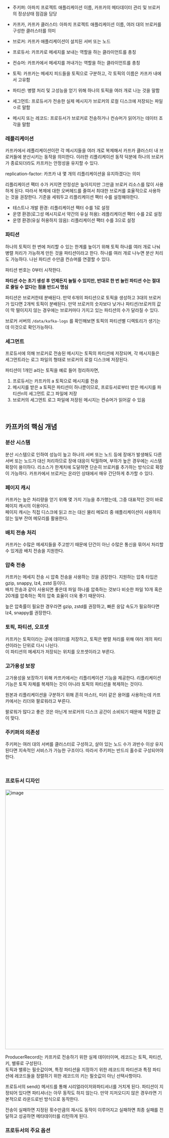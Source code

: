 * 주키퍼: 아파치 프로젝트 애플리케이션 이름, 카프카의 메타데이터 관리 및 브로커의 정상상태 점검을 담당

* 카프카, 카프카 클러스터: 아파치 프로젝트 애플리케이션 이름, 여러 대의 브로커를 구성한 클러스터를 의미
* 브로커: 카프카 애플리케이션이 설치된 서버 또는 노드
* 프로듀서: 카프카로 메세지를 보내는 역할을 하는 클라이언트를 총칭
* 컨슈머: 카프카에서 메세지를 꺼내가는 역할을 하는 클라이언트를 총칭
* 토픽: 카프카는 메세지 피드들을 토픽으로 구분하고, 각 토픽의 이름은 카프카 내에서 고유함
* 파티션: 병렬 처리 및 고성능을 얻기 위해 하나의 토픽을 여러 개로 나눈 것을 말함
* 세그먼트: 프로듀서가 전송한 실제 메시지가 브로커의 로컬 디스크에 저장되는 파일ㅇ르 말함
* 메시지 또는 레코드: 프로듀서가 브로커로 전송하거나 컨슈머가 읽어가는 데이터 조각을 말함



### 레플리케이션

카프카에서 레플리케이션이란 각 메시지들을 여러 개로 복제해서 카프카 클러스터 내 브로커들에 분산시키는 동작을 의미한다. 이러한 리플리케이션 동작 덕분에 하나의 브로커가 종료되더라도 카프카는 안정성을 유지할 수 있다.  

replication-factor: 카프카 내 몇 개의 리플리케이션을 유지하겠다는 의미  

리플리케이션 팩터 수가 커지면 안정성은 높아지지만 그만큼 브로커 리소스를 많이 사용하게 된다. 따라서 복제에 대한 오버헤드를 줄여서 최대한 브로커를 효율적으로 사용하는 것을 권장한다. 기준을 세워두고 리플리케이션 팩터 수를 설정해야한다.  

* 테스트나 개발 환경: 리플리케이션 팩터 수를 1로 설정
* 운영 환경(로그성 메시지로서 약간의 유실 허용): 레플리케이션 팩터 수를 2로 설정
* 운영 환경(유실 허용하지 않음): 리플리케이션 팩터 수를 3으로 설정



### 파티션

하나의 토픽이 한 번에 처리할 수 있는 한계를 높이기 위해 토픽 하나를 여러 개로 나눠 병렬 처리가 가능하게 만든 것을 파티션이라고 한다. 하나를 여러 개로 나누면 분산 처리도 가능하다. 나뉜 파티션 수만큼 컨슈머를 연결할 수 있다.  

파티션 번호는 0부터 시작한다.  

**파티션 수는 초기 생성 후 언제든지 늘릴 수 있지만, 반대로 한 번 늘린 파티션 수는 절대로 줄일 수 없다는 점을 반드시 명심**  

파티션은 브로커한테 분배된다. 만약 6개의 파티션으로 토픽을 생성하고 3대의 브로커가 있다면 2개씩 토픽이 분배된다. 만약 브로커의 숫자보다 낮거나 파티션/브로커의 값이 딱 떨이지지 않는 경우에는 브로커마다 가지고 있는 파티션의 수가 달라질 수 있다.  

브로커 서버의 ``/data/kafka-logs`` 를 확인해보면 토픽의 파티션별 디렉토리가 생기는데 이것으로 확인가능하다.  



### 세그먼트

프로듀서에 의해 브로커로 전송된 메시지는 토픽의 파티션에 저장되며, 각 메시지들은 세그먼트라는 로그 파일의 형태로 브로커의 로컬 디스크에 저장된다.  

파티션이 1개인 a라는 토픽을 예로 들어 정리하자면,  

1. 프로듀서는 카프카의 a 토픽으로 메시지를 전송
2. 메시지를 받은 a 토픽은 파티션이 하나뿐이므로, 프로듀서로부터 받은 메시지를 파티션n의 세그먼트 로그 파일에 저장
3. 브로커의 세그먼트 로그 파일에 저장된 메시지는 컨슈머가 읽어갈 수 있음

<br/>

## 카프카의 핵심 개념

### 분산 시스템

분산 시스템으로 인하여 성능이 높고 하나의 서버 또는 노드 등에 장애가 발생해도 다른 서버 또는 노드가 대신 처리하므로 장애 대응이 탁월하며, 부하가 높은 경우에는 시스템 확장이 용이하다. 리소스가 한계치에 도달하면 단순히 브로커를 추가하는 방식으로 확장이 가능하다. 카프카에서 브로커는 온라인 상태에서 매우 간단하게 추가할 수 있다.  

### 페이지 캐시

카프카는 높은 처리량을 얻기 위해 몇 가지 기능을 추가했는데, 그중 대표적인 것이 바로 페이지 캐시의 이용이다.  
페이지 캐시는 직접 디스크에 읽고 쓰는 대신 물리 메모리 중 애플리케이션이 사용하지 않는 일부 잔여 메모리를 활용한다.  

### 배치 전송 처리

카프카는 수많은 메세지들을 주고받기 때문에 단건이 아닌 수많은 통신을 묶어서 처리할 수 있게끔 배치 전송을 지원한다.  

### 압축 전송

카프카는 메세지 전송 시 압축 전송을 사용하는 것을 권장한다. 지원하는 압축 타입은 gzip, snappy, lz4, zstd 등이다.  
배치 전송과 같이 사용되면 좋은데 파일 하나를 압축하는 것보다 비슷한 파일 10개 혹은 20개를 압축하는 쪽의 압축 효율이 더욱 좋기 때문이다.  

높은 압축률이 필요한 경우라면 gzip, zstd를 권장하고, 빠른 응답 속도가 필요하다면 lz4, snappy를 권장한다.  

### 토픽, 파티션, 오프셋

카프카는 토픽이라는 곳에 데이터를 저장하고, 토픽은 병렬 처리를 위해 여러 개의 파티션이라는 단위로 다시 나뉜다.  
이 파티션의 메세지가 저장되는 위치를 오프셋이라고 부른다. 

### 고가용성 보장

고가용성을 보장하기 위해 카프카에서는 리플리케이션 기능을 제공한다. 리플리케이션 기능은 토픽 자체를 복제하는 것이 아니라 토픽의 파티션을 복제하는 것이다.  

원본과 리플리케이션을 구분하기 위해 흔히 마스터, 미러 같은 용어를 사용하는데 카프카에서는 리더와 팔로워라고 부른다.  

팔로워가 많다고 좋은 것은 아닌게 브로커의 디스크 공간이 소비되기 때문에 적절한 값이 맞다.  

### 주키퍼의 의존성

주키퍼는 여러 대의 서버를 클러스터로 구성하고, 살아 있는 노드 수가 과반수 이상 유지된다면 지속적인 서비스가 가능한 구조이다. 따라서 주키퍼는 반드싀 홀수로 구성되어야 한다.  

<br/>

### 프로듀서 디자인

<img width="826" alt="image" src="https://github.com/Be-poz/TIL/assets/45073750/3f234733-46af-4d51-9a42-87edf7fceb90">

ProducerRecord는 카프카로 전송하기 위한 실제 데이터이며, 레코드는 토픽, 파티션, 키, 밸류로 구성된다.  
토픽과 밸류는 필숫값이며, 특정 파티션을 지정하기 위한 레코드의 파티션과 특정 파티션에 레코드들을 정렬하기 위한 레코드의 키는 필숫값이 아닌 선택사항이다.  

프로듀서의 send() 메서드를 통해 시리얼라이저와파티셔너를 거치게 된다. 파티션이 지정되어 있다면 파티셔너는 아무 동작도 하지 않는다. 만약 지저오디지 않은 경우라면 기본적으로 라운드로빈 방식으로 동작한다.  

전송이 실패하면 지정된 횟수만큼의 재시도 동작이 이루어지고 실패하면 최종 실패를 전달하고 성공하면 메타데이터를 리턴하게 된다.  

### 프로듀서의 주요 옵션

